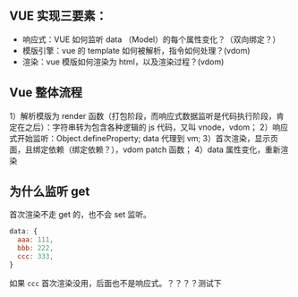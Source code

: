 ## VUE 实现三要素：

- 响应式：VUE 如何监听 data （Model）的每个属性变化？（双向绑定？）
- 模版引擎：vue 的 template 如何被解析，指令如何处理？(vdom)
- 渲染：vue 模版如何渲染为 html，以及渲染过程？(vdom)

## Vue 整体流程

1）解析模版为 render 函数（打包阶段，而响应式数据监听是代码执行阶段，肯定在之后）：字符串转为包含各种逻辑的 js 代码，又叫 vnode，vdom；
2）响应式开始监听：Object.defineProperty; data 代理到 vm;
3）首次渲染，显示页面，且绑定依赖（绑定依赖？），vdom patch 函数；
4）data 属性变化，重新渲染

## 为什么监听 get

首次渲染不走 get 的，也不会 set 监听。

```js
data: {
  aaa: 111,
  bbb: 222,
  ccc: 333,
}
```
如果 `ccc` 首次渲染没用，后面也不是响应式。？？？？测试下
